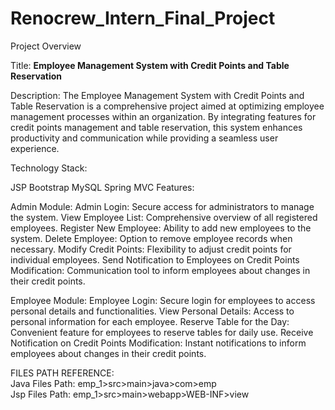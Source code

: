 # Renocrew_Intern_Final_Project
Project Overview

Title: **Employee Management System with Credit Points and Table Reservation**

Description:
The Employee Management System with Credit Points and Table Reservation is a comprehensive project aimed at optimizing employee management processes within an organization. By integrating features for credit points management and table reservation, this system enhances productivity and communication while providing a seamless user experience.

Technology Stack:

JSP
Bootstrap
MySQL
Spring MVC
Features:

Admin Module:
Admin Login: Secure access for administrators to manage the system.
View Employee List: Comprehensive overview of all registered employees.
Register New Employee: Ability to add new employees to the system.
Delete Employee: Option to remove employee records when necessary.
Modify Credit Points: Flexibility to adjust credit points for individual employees.
Send Notification to Employees on Credit Points Modification: Communication tool to inform employees about changes in their credit points.

Employee Module:
Employee Login: Secure login for employees to access personal details and functionalities.
View Personal Details: Access to personal information for each employee.
Reserve Table for the Day: Convenient feature for employees to reserve tables for daily use.
Receive Notification on Credit Points Modification: Instant notifications to inform employees about changes in their credit points.


FILES PATH REFERENCE:<br/>
Java Files Path: emp_1>src>main>java>com>emp<br/>
Jsp Files Path:  emp_1>src>main>webapp>WEB-INF>view
